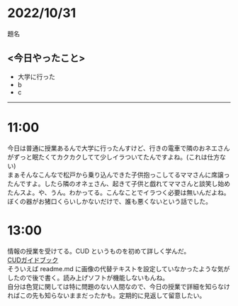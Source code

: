 
2022/10/31
============

題名

## <今日やったこと>  
* 大学に行った
* b
* c

---
# 11:00
今日は普通に授業あるんで大学に行ったんすけど、行きの電車で隣のおネエさんがずっと眠たくてカクカクしてて少しイラついてたんですよね。(これは仕方ない)  
まぁそんなこんなで松戸から乗り込んできた子供抱っこしてるママさんに席譲ったんですよ。したら隣のオネェさん、起きて子供と戯れてママさんと談笑し始めたんスよ。や、うん。わかってる。こんなことでイラつく必要は無いんだよね。  
ぼくの器がお猪口くらいしかないだけで、誰も悪くないという話でした。  

# 13:00
情報の授業を受けてる。CUD というものを初めて詳しく学んだ。  
[CUDガイドブック](http://www2.cudo.jp/wp/wp-content/uploads/2016/07/CUD%E3%82%AC%E3%82%A4%E3%83%89%E3%83%96%E3%83%83%E3%82%AF.pdf)  
そういえば readme.md に画像の代替テキストを設定していなかったような気がしたので後で書く。読み上げソフトが機能しないもんね。  
自分は色覚に関しては特に問題のない人間なので、今日の授業で詳細を知らなければこの先も知らないままだったかも。定期的に見返して留意したい。

